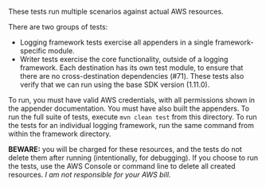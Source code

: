 These tests run multiple scenarios against actual AWS resources.

There are two groups of tests:

* Logging framework tests exercise all appenders in a single framework-specific module.
* Writer tests exercise the core functionality, outside of a logging framework. Each
  destination has its own test module, to ensure that there are no cross-destination
  dependencies (#71). These tests also verify that we can run using the base SDK
  version (1.11.0).

To run, you must have valid AWS credentials, with all permissions shown in the appender documentation. You must have also built
the appenders. To run the full suite of tests, execute `mvn clean test` from this directory. To run the tests for an individual
logging framework, run the same command from within the framework directory.

**BEWARE:** you will be charged for these resources, and the tests do not delete them after running (intentionally, for debugging).
If you choose to run the tests, use the AWS Console or command line to delete all created resources. *I am not responsible for
your AWS bill.*
